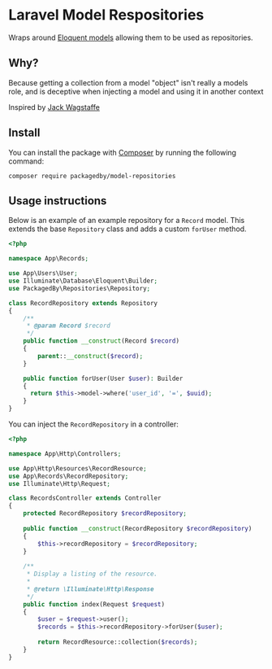 # Laravel Model Respositories
Wraps around [Eloquent models](https://laravel.com/docs/8.x/eloquent) allowing them to be used as repositories. 

## Why?
Because getting a collection from a model "object" isn't really a models
role, and is deceptive when injecting a model and using it in another context

Inspired by [Jack Wagstaffe](https://github.com/jackowagstaffe)

## Install
You can install the package with [Composer](https://getcomposer.org/) by running the following command:

```
composer require packagedby/model-repositories
```

## Usage instructions
Below is an example of an example repository for a `Record` model. This extends the base `Repository` class and adds a custom `forUser` method.

```php
<?php

namespace App\Records;

use App\Users\User;
use Illuminate\Database\Eloquent\Builder;
use PackagedBy\Repositories\Repository;

class RecordRepository extends Repository
{
    /**
     * @param Record $record
     */
    public function __construct(Record $record)
    {
        parent::__construct($record);
    }

    public function forUser(User $user): Builder
    {
      return $this->model->where('user_id', '=', $uuid);
    }
}
```

You can inject the `RecordRepository` in a controller:

```php
<?php

namespace App\Http\Controllers;

use App\Http\Resources\RecordResource;
use App\Records\RecordRepository;
use Illuminate\Http\Request;

class RecordsController extends Controller
{
    protected RecordRepository $recordRepository;
    
    public function __construct(RecordRepository $recordRepository)
    {
        $this->recordRepository = $recordRepository;
    }
    
    /**
     * Display a listing of the resource.
     *
     * @return \Illuminate\Http\Response
     */
    public function index(Request $request)
    {
        $user = $request->user();
        $records = $this->recordRepository->forUser($user);
        
        return RecordResource::collection($records);
    }
}
```